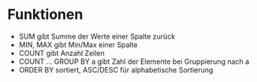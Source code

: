 # Funktionen

- SUM gibt Summe der Werte einer Spalte zurück
- MIN, MAX gibt Min/Max einer Spalte 
- COUNT gibt Anzahl Zeilen
- COUNT ... GROUP BY a gibt Zahl der Elemente bei Gruppierung nach a
- ORDER BY sortiert, ASC/DESC für alphabetische Sortierung
